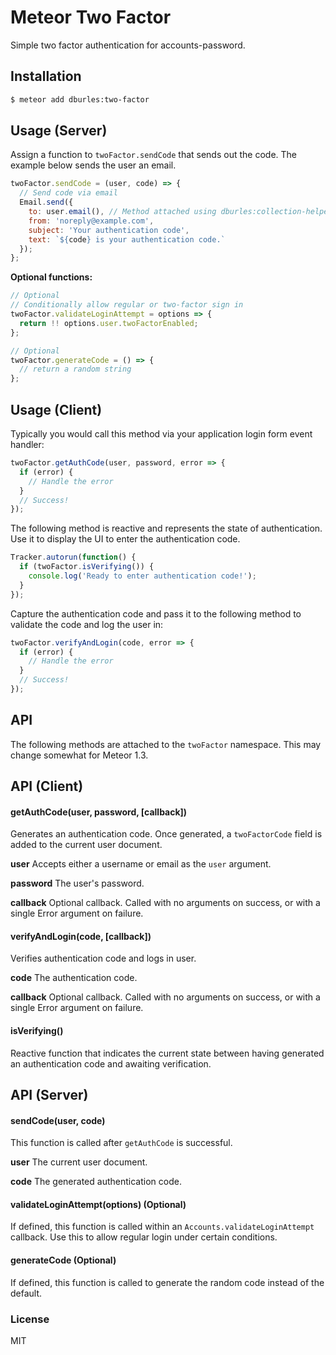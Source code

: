 # Meteor Two Factor

Simple two factor authentication for accounts-password.

## Installation

```sh
$ meteor add dburles:two-factor
```

## Usage (Server)

Assign a function to `twoFactor.sendCode` that sends out the code. The example below sends the user an email.

```js
twoFactor.sendCode = (user, code) => {
  // Send code via email
  Email.send({
    to: user.email(), // Method attached using dburles:collection-helpers
    from: 'noreply@example.com',
    subject: 'Your authentication code',
    text: `${code} is your authentication code.`
  });
};
```

**Optional functions:**

```js
// Optional
// Conditionally allow regular or two-factor sign in
twoFactor.validateLoginAttempt = options => {
  return !! options.user.twoFactorEnabled;
};
```

```js
// Optional
twoFactor.generateCode = () => {
  // return a random string
};
```

## Usage (Client)

Typically you would call this method via your application login form event handler:

```js
twoFactor.getAuthCode(user, password, error => {
  if (error) {
    // Handle the error
  }
  // Success!
});
```

The following method is reactive and represents the state of authentication. Use it to display the UI to enter the authentication code.

```js
Tracker.autorun(function() {
  if (twoFactor.isVerifying()) {
    console.log('Ready to enter authentication code!');
  }
});
```

Capture the authentication code and pass it to the following method to validate the code and log the user in:

```js
twoFactor.verifyAndLogin(code, error => {
  if (error) {
    // Handle the error
  }
  // Success!
});
```

## API

The following methods are attached to the `twoFactor` namespace. This may change somewhat for Meteor 1.3.

## API (Client)

#### getAuthCode(user, password, [callback])

Generates an authentication code. Once generated, a `twoFactorCode` field is added to the current user document.

**user** Accepts either a username or email as the `user` argument.

**password** The user's password.

**callback** Optional callback. Called with no arguments on success, or with a single Error argument on failure.

#### verifyAndLogin(code, [callback])

Verifies authentication code and logs in user.

**code** The authentication code.

**callback** Optional callback. Called with no arguments on success, or with a single Error argument on failure.

#### isVerifying()

Reactive function that indicates the current state between having generated an authentication code and awaiting verification.

## API (Server)

#### sendCode(user, code)

This function is called after `getAuthCode` is successful.

**user** The current user document.

**code** The generated authentication code.

#### validateLoginAttempt(options) (Optional)

If defined, this function is called within an `Accounts.validateLoginAttempt` callback.
Use this to allow regular login under certain conditions.

#### generateCode (Optional)

If defined, this function is called to generate the random code instead of the default.

### License

MIT
